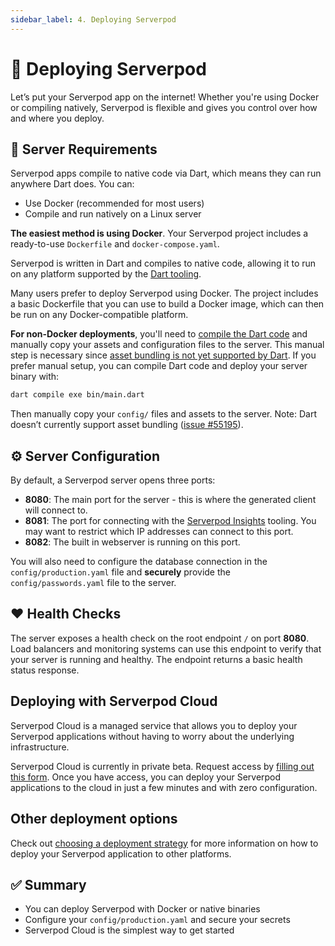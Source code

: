 ```yaml
---
sidebar_label: 4. Deploying Serverpod
---
```


# 🚀 Deploying Serverpod

Let’s put your Serverpod app on the internet! Whether you're using Docker or compiling natively, Serverpod is flexible and gives you control over how and where you deploy.

## 🧰 Server Requirements

Serverpod apps compile to native code via Dart, which means they can run anywhere Dart does. You can:

- Use Docker (recommended for most users)
- Compile and run natively on a Linux server

**The easiest method is using Docker**. Your Serverpod project includes a ready-to-use `Dockerfile` and `docker-compose.yaml`.

Serverpod is written in Dart and compiles to native code, allowing it to run on any platform supported by the [Dart tooling](https://dart.dev/get-dart#system-requirements).

Many users prefer to deploy Serverpod using Docker. The project includes a basic Dockerfile that you can use to build a Docker image, which can then be run on any Docker-compatible platform.



**For non-Docker deployments**, you'll need to [compile the Dart code](https://dart.dev/tools/dart-compile) and manually copy your assets and configuration files to the server. This manual step is necessary since [asset bundling is not yet supported by Dart](https://github.com/dart-lang/sdk/issues/55195).
If you prefer manual setup, you can compile Dart code and deploy your server binary with:

```bash
dart compile exe bin/main.dart
```

Then manually copy your `config/` files and assets to the server. 
Note: Dart doesn’t currently support asset bundling ([issue #55195](https://github.com/dart-lang/sdk/issues/55195)).

## ⚙️ Server Configuration

By default, a Serverpod server opens three ports:

- **8080**: The main port for the server - this is where the generated client will connect to.
- **8081**: The port for connecting with the [Serverpod Insights](../09-tools/01-insights.md) tooling. You may want to restrict which IP addresses can connect to this port.
- **8082**: The built in webserver is running on this port.

You will also need to configure the database connection in the `config/production.yaml` file and **securely** provide the `config/passwords.yaml` file to the server.

## ❤️ Health Checks

The server exposes a health check on the root endpoint `/` on port **8080**. Load balancers and monitoring systems can use this endpoint to verify that your server is running and healthy. The endpoint returns a basic health status response.

## Deploying with Serverpod Cloud

Serverpod Cloud is a managed service that allows you to deploy your Serverpod applications without having to worry about the underlying infrastructure.

Serverpod Cloud is currently in private beta. Request access by [filling out this form](https://docs.google.com/forms/d/e/1FAIpQLSfBteB7hoLJ2xPgs0CXj9RpLt2gogvJZSpEv2ye8ziWuXfGFA/viewform). Once you have access, you can deploy your Serverpod applications to the cloud in just a few minutes and with zero configuration.

## Other deployment options

Check out [choosing a deployment strategy](../07-deployments/01-deployment-strategy.md) for more information on how to deploy your Serverpod application to other platforms.

## ✅ Summary

- You can deploy Serverpod with Docker or native binaries
- Configure your `config/production.yaml` and secure your secrets
- Serverpod Cloud is the simplest way to get started

